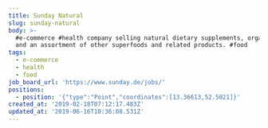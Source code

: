 ```yaml
---
title: Sunday Natural
slug: sunday-natural
body: >-
  #e-commerce #health company selling natural dietary supplements, organic teas,
  and an assortment of other superfoods and related products. #food
tags:
  - e-commerce
  - health
  - food
job_board_url: 'https://www.sunday.de/jobs/'
positions:
  - position: '{"type":"Point","coordinates":[13.36613,52.5021]}'
created_at: '2019-02-18T07:12:17.483Z'
updated_at: '2019-06-16T10:36:08.531Z'
---
```


